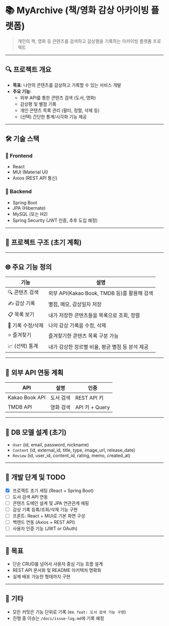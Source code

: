 # 📚 MyArchive (책/영화 감상 아카이빙 플랫폼)

> 개인의 책, 영화 등 콘텐츠를 검색하고 감상평을 기록하는 아카이빙 플랫폼 프로젝트

---

## 🔍 프로젝트 개요

- **목표**: 나만의 콘텐츠를 감상하고 기록할 수 있는 서비스 개발
- **주요 기능**:
  - 외부 API를 통한 콘텐츠 검색 (도서, 영화)
  - 감상평 및 별점 기록
  - 개인 콘텐츠 목록 관리 (필터, 정렬, 삭제 등)
  - (선택) 간단한 통계/시각화 기능 제공

---

## 🛠️ 기술 스택

### 📌 Frontend
- React
- MUI (Material UI)
- Axios (REST API 통신)

### 📌 Backend
- Spring Boot
- JPA (Hibernate)
- MySQL (또는 H2)
- Spring Security (JWT 인증, 추후 도입 예정)

---

## 📁 프로젝트 구조 (초기 계획)


---

## 🌐 주요 기능 정의

| 기능 | 설명 |
|------|------|
| 🔍 콘텐츠 검색 | 외부 API(Kakao Book, TMDB 등)를 활용해 검색 |
| ✍️ 감상 기록 | 별점, 메모, 감상일자 저장 |
| 📋 목록 보기 | 내가 저장한 콘텐츠들을 목록으로 조회, 정렬 |
| 💾 기록 수정/삭제 | 나의 감상 기록을 수정, 삭제 |
| ⭐ 즐겨찾기 | 즐겨찾기한 콘텐츠 목록 구분 가능 |
| 📈 (선택) 통계 | 내가 감상한 장르별 비율, 평균 별점 등 분석 제공 |

---

## 🔗 외부 API 연동 계획

| API | 설명 | 인증 |
|-----|------|------|
| Kakao Book API | 도서 검색 | REST API 키 |
| TMDB API | 영화 검색 | API 키 + Query |

---

## 🧱 DB 모델 설계 (초기)

- `User` (id, email, password, nickname)
- `Content` (id, external_id, title, type, image_url, release_date)
- `Review` (id, user_id, content_id, rating, memo, created_at)

---

## 🧪 개발 단계 및 TODO

- [x] 프로젝트 초기 세팅 (React + Spring Boot)
- [ ] 도서 검색 API 연동
- [ ] 콘텐츠 도메인 설계 및 JPA 연관관계 매핑
- [ ] 감상 기록 등록/조회/삭제 기능 구현
- [ ] 프론트: React + MUI로 기본 화면 구성
- [ ] 백엔드 연동 (Axios + REST API)
- [ ] 사용자 인증 기능 (JWT or OAuth)

---

## 🎯 목표

- 단순 CRUD를 넘어서 사용자 중심 기능 흐름 설계
- REST API 문서화 및 README 아키텍처 명확화
- 실제 배포 가능한 형태까지 구현


---

## 💬 기타

- 모든 커밋은 기능 단위로 기록 (ex. `feat: 도서 검색 기능 구현`)
- 진행 중 이슈는 `/docs/issue-log.md`에 기록 예정


